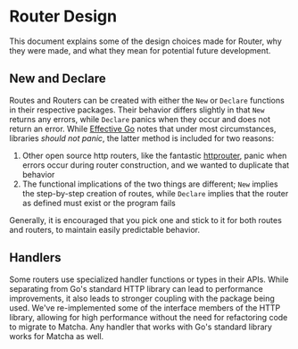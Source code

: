 # Router Design

This document explains some of the design choices made for Router, why they were made, and what they mean for potential future development.

## New and Declare

Routes and Routers can be created with either the `New` or `Declare` functions in their respective packages. Their behavior differs slightly in that `New` returns any errors, while `Declare` panics when they occur and does not return an error. While [Effective Go](https://go.dev/doc/effective_go#errors) notes that under most circumstances, libraries *should not panic*, the latter method is included for two reasons:

1. Other open source http routers, like the fantastic [httprouter](https://github.com/julienschmidt/httprouter), panic when errors occur during router construction, and we wanted to duplicate that behavior
2. The functional implications of the two things are different; `New` implies the step-by-step creation of routes, while `Declare` implies that the router as defined must exist or the program fails

Generally, it is encouraged that you pick one and stick to it for both routes and routers, to maintain easily predictable behavior.

## Handlers

Some routers use specialized handler functions or types in their APIs. While separating from Go's standard HTTP library can lead to performance improvements, it also leads to stronger coupling with the package being used. We've re-implemented some of the interface members of the HTTP library, allowing for high performance without the need for refactoring code to migrate to Matcha. Any handler that works with Go's standard library works for Matcha as well.

